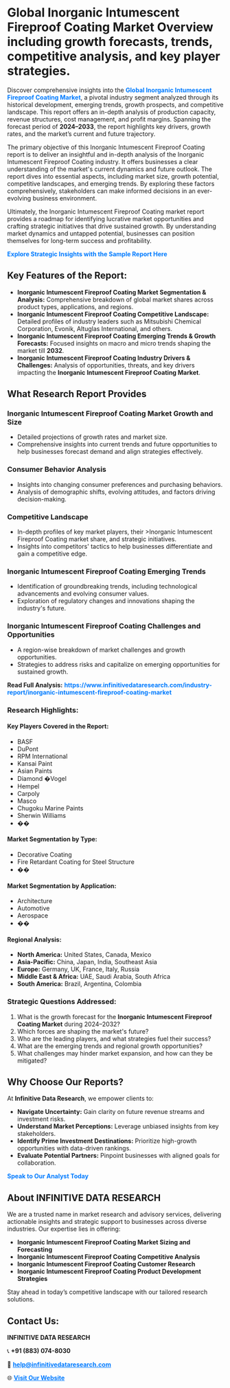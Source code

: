 <h1>Global Inorganic Intumescent Fireproof Coating Market Overview including growth forecasts, trends, competitive analysis, and key player strategies.</h1>
<p>
Discover comprehensive insights into the 
<a href="https://www.infinitivedataresearch.com/industry-report/inorganic-intumescent-fireproof-coating-market" rel="dofollow" style="color: #007BFF; text-decoration: none;"><strong>Global Inorganic Intumescent Fireproof Coating Market</strong></a>, a pivotal industry segment analyzed through its historical development, emerging trends, growth prospects, and competitive landscape. This report offers an in-depth analysis of production capacity, revenue structures, cost management, and profit margins. Spanning the forecast period of <strong>2024–2033</strong>, the report highlights key drivers, growth rates, and the market’s current and future trajectory.
</p>
<p>
The primary objective of this Inorganic Intumescent Fireproof Coating report is to deliver an insightful and in-depth analysis of the Inorganic Intumescent Fireproof Coating industry. It offers businesses a clear understanding of the market's current dynamics and future outlook. The report dives into essential aspects, including market size, growth potential, competitive landscapes, and emerging trends. By exploring these factors comprehensively, stakeholders can make informed decisions in an ever-evolving business environment.
</p>
<p>
Ultimately, the Inorganic Intumescent Fireproof Coating market report provides a roadmap for identifying lucrative market opportunities and crafting strategic initiatives that drive sustained growth. By understanding market dynamics and untapped potential, businesses can position themselves for long-term success and profitability.
</p>
<p>
<a href="https://www.infinitivedataresearch.com/request-sample/reportId=104510" style="color: #007BFF; text-decoration: none;"><strong>Explore Strategic Insights with the Sample Report Here</strong></a>
</p>

<h2>Key Features of the Report:</h2>
<ul>
<li><strong>Inorganic Intumescent Fireproof Coating Market Segmentation & Analysis:</strong> Comprehensive breakdown of global market shares across product types, applications, and regions.</li>
<li><strong>Inorganic Intumescent Fireproof Coating Competitive Landscape:</strong> Detailed profiles of industry leaders such as Mitsubishi Chemical Corporation, Evonik, Altuglas International, and others.</li>
<li><strong>Inorganic Intumescent Fireproof Coating Emerging Trends & Growth Forecasts:</strong> Focused insights on macro and micro trends shaping the market till <strong>2032</strong>.</li>
<li><strong>Inorganic Intumescent Fireproof Coating Industry Drivers & Challenges:</strong> Analysis of opportunities, threats, and key drivers impacting the <strong>Inorganic Intumescent Fireproof Coating Market</strong>.</li>
</ul>

<h2>What Research Report Provides</h2>
<h3>Inorganic Intumescent Fireproof Coating Market Growth and Size</h3>
<ul>
<li>Detailed projections of growth rates and market size.</li>
<li>Comprehensive insights into current trends and future opportunities to help businesses forecast demand and align strategies effectively.</li>
</ul>

<h3>Consumer Behavior Analysis</h3>
<ul>
<li>Insights into changing consumer preferences and purchasing behaviors.</li>
<li>Analysis of demographic shifts, evolving attitudes, and factors driving decision-making.</li>
</ul>

<h3>Competitive Landscape</h3>
<ul>
<li>In-depth profiles of key market players, their >Inorganic Intumescent Fireproof Coating market share, and strategic initiatives.</li>
<li>Insights into competitors' tactics to help businesses differentiate and gain a competitive edge.</li>
</ul>

<h3>Inorganic Intumescent Fireproof Coating Emerging Trends</h3>
<ul>
<li>Identification of groundbreaking trends, including technological advancements and evolving consumer values.</li>
<li>Exploration of regulatory changes and innovations shaping the industry's future.</li>
</ul>

<h3>Inorganic Intumescent Fireproof Coating Challenges and Opportunities</h3>
<ul>
<li>A region-wise breakdown of market challenges and growth opportunities.</li>
<li>Strategies to address risks and capitalize on emerging opportunities for sustained growth.</li>
</ul>
<p><strong>Read Full Analysis:</strong> <a href="https://www.infinitivedataresearch.com/industry-report/inorganic-intumescent-fireproof-coating-market" rel="dofollow" style="color: #007BFF; text-decoration: none;"><strong>https://www.infinitivedataresearch.com/industry-report/inorganic-intumescent-fireproof-coating-market</strong></a></p>
<h3>Research Highlights:</h3>
<h4>Key Players Covered in the Report:</h4>
<ul><li>BASF</li><li>DuPont</li><li>RPM International</li><li>Kansai Paint</li><li>Asian Paints</li><li>Diamond �Vogel</li><li>Hempel</li><li>Carpoly</li><li>Masco</li><li>Chugoku Marine Paints</li><li>Sherwin Williams</li><li>��</li></ul>
<h4>Market Segmentation by Type:</h4>
<ul><li>Decorative Coating</li><li>Fire Retardant Coating for Steel Structure</li><li>��</li></ul>
<h4>Market Segmentation by Application:</h4>
<ul><li>Architecture</li><li>Automotive</li><li>Aerospace</li><li>��</li></ul>

<h4>Regional Analysis:</h4>
<ul>
<li><strong>North America:</strong> United States, Canada, Mexico</li>
<li><strong>Asia-Pacific:</strong> China, Japan, India, Southeast Asia</li>
<li><strong>Europe:</strong> Germany, UK, France, Italy, Russia</li>
<li><strong>Middle East & Africa:</strong> UAE, Saudi Arabia, South Africa</li>
<li><strong>South America:</strong> Brazil, Argentina, Colombia</li>
</ul>

<h3>Strategic Questions Addressed:</h3>
<ol>
<li>What is the growth forecast for the <strong>Inorganic Intumescent Fireproof Coating Market</strong> during 2024–2032?</li>
<li>Which forces are shaping the market's future?</li>
<li>Who are the leading players, and what strategies fuel their success?</li>
<li>What are the emerging trends and regional growth opportunities?</li>
<li>What challenges may hinder market expansion, and how can they be mitigated?</li>
</ol>

<h2>Why Choose Our Reports?</h2>
<p>At <strong>Infinitive Data Research</strong>, we empower clients to:</p>
<ul>
<li><strong>Navigate Uncertainty:</strong> Gain clarity on future revenue streams and investment risks.</li>
<li><strong>Understand Market Perceptions:</strong> Leverage unbiased insights from key stakeholders.</li>
<li><strong>Identify Prime Investment Destinations:</strong> Prioritize high-growth opportunities with data-driven rankings.</li>
<li><strong>Evaluate Potential Partners:</strong> Pinpoint businesses with aligned goals for collaboration.</li>
</ul>
<p><a href="https://www.infinitivedataresearch.com/industry-report/inorganic-intumescent-fireproof-coating-market" rel="dofollow" style="color: #007BFF; text-decoration: none;"><strong>Speak to Our Analyst Today</strong></a></p>

<h2>About INFINITIVE DATA RESEARCH</h2>
<p>We are a trusted name in market research and advisory services, delivering actionable insights and strategic support to businesses across diverse industries. Our expertise lies in offering:</p>
<ul>
<li><strong>Inorganic Intumescent Fireproof Coating Market Sizing and Forecasting</strong></li>
<li><strong>Inorganic Intumescent Fireproof Coating Competitive Analysis</strong></li>
<li><strong>Inorganic Intumescent Fireproof Coating Customer Research</strong></li>
<li><strong>Inorganic Intumescent Fireproof Coating Product Development Strategies</strong></li>
</ul>
<p>Stay ahead in today’s competitive landscape with our tailored research solutions.</p>

<h2>Contact Us:</h2>
<p><strong>INFINITIVE DATA RESEARCH</strong></p>
<p>📞 <strong>+91 (883) 074-8030</strong></p>
<p>📧 <strong><a href="mailto:help@infinitivedataresearch.com" style="color: #007BFF;">help@infinitivedataresearch.com</a></strong></p>
<p>🌐 <strong><a href="https://www.infinitivedataresearch.com" rel="dofollow" style="color: #007BFF;">Visit Our Website</a></strong></p>
